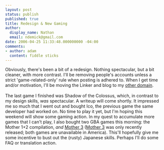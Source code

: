```yaml
---
layout: post
status: publish
published: true
title: Redesign & New Gaming
author:
  display_name: Nathan
  email: ndemick@gmail.com
date: 2006-04-25 11:33:48.000000000 -04:00
comments:
- author: adam
  content: fiddle sticks
---
```

Obviously, there's been a bit of a redesign. Nothing spectacular, but a bit cleaner, with more contrast. I'll be removing people's accounts unless a strict 'game-related-only' rule when posting is adhered to. When I get time and/or motivation, I'll be moving the Linker and blog to my <a href="http://www.nathandemick.com">other domain</a>.
<br /><br />
The last game I finished was Shadow of the Colossus, which, in contrast to my design skills, <em>was</em> spectacular. A writeup will come shortly. It impressed me so much that I went out and bought Ico, the previous game the same developer had worked on. No time to play it yet, but I'm hoping this weekend will show some gaming action. In my quest to accumulate more games that I can't play, I also bought two GBA games this morning: the Mother 1+2 compilation, <em>and</em> <a href="http://www.nintendo.co.jp/n08/a3uj/index.html">Mother 3</a> (<a href="http://starmen.net/mother3/mother3world/">Mother 3</a> was only recently released; both games are unavailable in America). This'll hopefully give me some incentive to bust out the (rusty) Japanese skills. Perhaps I'll do some FAQ or translation action. 